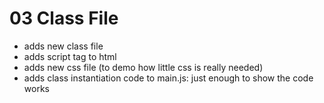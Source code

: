 # 03 Class File

- adds new class file
- adds script tag to html
- adds new css file (to demo how little css is really needed)
- adds class instantiation code to main.js: just enough to show the code works 
